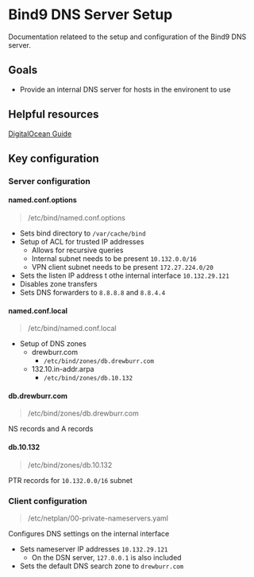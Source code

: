# Bind9 DNS Server Setup

Documentation relateed to the setup and configuration of the Bind9 DNS server.

## Goals

- Provide an internal DNS server for hosts in the environent to use

## Helpful resources

[DigitalOcean Guide](https://www.digitalocean.com/community/tutorials/how-to-configure-bind-as-a-private-network-dns-server-on-ubuntu-18-04)

## Key configuration

### Server configuration

#### named.conf.options

> /etc/bind/named.conf.options

- Sets bind directory to `/var/cache/bind`
- Setup of ACL for trusted IP addresses
  - Allows for recursive queries
  - Internal subnet needs to be present `10.132.0.0/16`
  - VPN client subnet needs to be present `172.27.224.0/20`
- Sets the listen IP address t othe internal interface `10.132.29.121`
- Disables zone transfers
- Sets DNS forwarders to `8.8.8.8` and `8.8.4.4`

#### named.conf.local

> /etc/bind/named.conf.local

- Setup of DNS zones
  - drewburr.com
    - `/etc/bind/zones/db.drewburr.com`
  - 132.10.in-addr.arpa
    - `/etc/bind/zones/db.10.132`

#### db.drewburr.com

> /etc/bind/zones/db.drewburr.com

NS records and A records

#### db.10.132

> /etc/bind/zones/db.10.132

PTR records for `10.132.0.0/16` subnet

### Client configuration

> /etc/netplan/00-private-nameservers.yaml

Configures DNS settings on the internal interface

- Sets nameserver IP addresses `10.132.29.121`
  - On the DSN server, `127.0.0.1` is also included
- Sets the default DNS search zone to `drewburr.com`
